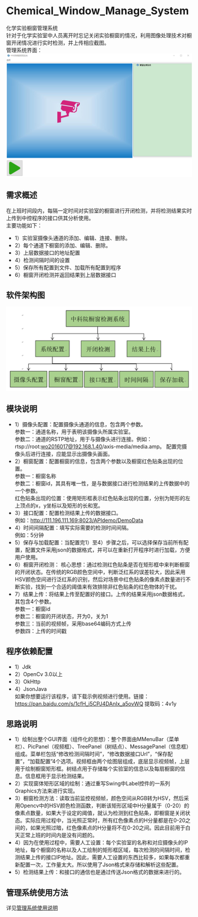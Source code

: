 # Chemical_Window_Manage_System
化学实验橱窗管理系统  
针对于化学实验室中人员离开时忘记关闭实验橱窗的情况，利用图像处理技术对橱窗开闭情况进行实时检测，并上传相应截图。  
管理系统界面：  
![main_gui](./show_img/main_gui.png)

## 需求概述
在上班时间段内，每隔一定时间对实验室的橱窗进行开闭检测，并将检测结果实时上传到中控程序的接口供其分析使用。  
主要功能如下：
* 1）实验室摄像头通道的添加、编辑、连接、删除。
* 2）每个通道下橱窗的添加、编辑、删除。
* 3）上层数据接口的地址配置
* 4）检测间隔时间的设置
* 5）保存所有配置到文件、加载所有配置到程序
* 6）橱窗开闭检测并返回结果到上层数据接口

## 软件架构图
![architecture](./show_img/architecture.png)

## 模块说明
* 1）摄像头配置：配置摄像头通道的信息，包含两个参数。  
参数一：通道名称，用于表明该摄像头所属实验室。  
参数二：通道的RSTP地址，用于与摄像头进行连接。例如：rtsp://root:wo2016017@192.168.1.40/axis-media/media.amp。
配置完摄像头后进行连接，应能显示出摄像头画面。
* 2）橱窗配置：配置橱窗的信息，包含两个参数以及橱窗红色贴条出现的位置。  
参数一：橱窗名称  
参数二：橱窗id，其具有唯一性，是与数据接口进行检测结果的上传数据中的一个参数。  
红色贴条出现的位置：使用矩形框表示红色贴条出现的位置，分别为矩形的左上顶点的x，y坐标以及矩形的长和宽。
* 3）接口配置：配置检测结果上传的数据接口。  
例如：http://111.196.111.169:8023/APIdemo/DemoData
* 4）时间间隔配置：填写实际需要的检测时间间隔。  
例如：5分钟
* 5）保存与加载配置：当配置完1）至4）步骤之后，可以选择保存当前所有配置，配置文件采用json的数据格式，并可以在重新打开程序时进行加载，方便用户使用。
* 6）橱窗开闭检测：
核心思想：通过检测红色贴条是否在矩形框中来判断橱窗的开闭状态。在传统的RGB颜色空间中，判断泛红系的误差较大，因此采用HSV颜色空间进行泛红系的识别，然后对场景中红色贴条的像素点数量进行不断实验，找到一个合适的阈值来有效排除非红色贴条的红色物体的干扰。
* 7）结果上传：将结果上传至配置好的接口。上传的结果采用json数据格式，其包含4个参数。  
参数一：橱窗id  
参数二：橱窗的开闭状态，开为0，关为1  
参数三：当前的视频帧，采用base64编码方式上传  
参数四：上传的时间戳  

## 程序依赖配置
* 1）Jdk
* 2）OpenCv 3.0以上
* 3）OkHttp
* 4）JsonJava  
如果你想要运行该程序，请下载示例视频进行使用。链接：https://pan.baidu.com/s/1cfH_i5CPJ4DAnIx_a5ovWQ 
提取码：4v1y

## 思路说明
* 1）绘制出整个GUI界面（组件化的思想）：整个界面由MMenuBar（菜单栏）、PicPanel（视频框）、TreePanel（树结点）、MessagePanel（信息框）组成。菜单栏包括“修改检测间隔时间”，“修改数据接口Url”，“保存配置”，“加载配置”4个选项。视频框由两个绘图层组成，底层显示视频帧，上层用于绘制橱窗矩形框。树结点用于存储每个实验室的信息以及每扇橱窗的信息。信息框用于显示检测结果。
* 2）实现窗体矩形区域的绘制：通过重写Swing中Label控件的一系列Graphics方法来进行实现。
* 3）橱窗检测方法：读取当前监控视频帧，颜色空间从RGB转为HSV，然后采用Opencv中的HSV颜色检测函数，判断该矩形区域中H分量属于（0-20）的像素点数量，如果大于设定的阈值，就认为检测到红色贴条，即橱窗是关闭状态。实际应用过程中，当光照正常时，所有红色像素点的H分量都是在0-20之间的，如果光照过暗，红色像素点的H分量将不在0-20之间。因此目前用于白天正常上班的时间内是没有问题的。
* 4）因为在使用过程中，需要人工设置：每个实验室的名称和对应摄像头的IP地址，每个橱窗的名称以及人工绘制的矩形框区域，每次检测的间隔时间，检测结果上传的接口IP地址。因此，需要人工设置的东西比较多，如果每次都重新配置一次，工作量太大。所以使用了Json格式来存储和解析这些配置。
* 5）检测结果上传：和接口的通信也是通过传送Json格式的数据来进行的。

## 管理系统使用方法
详见[管理系统使用说明](./show_img/USER_GUIDE.md)